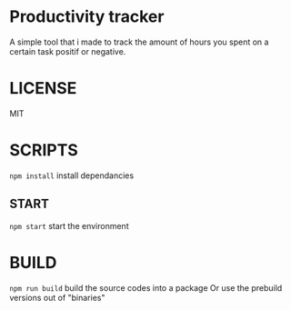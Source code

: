 # Productivity tracker
A simple tool that i made to track the amount of hours you spent on a certain task positif or negative.

# LICENSE
MIT

# SCRIPTS
```npm install``` install dependancies

## START
```npm start``` start the environment

# BUILD
```npm run build``` build the source codes into a package
Or use the prebuild versions out of "binaries"